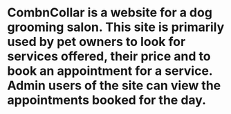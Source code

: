 # CombnCollar is a website for a dog grooming salon. This site is primarily used by pet owners to look for services offered, their price and to book an appointment for a service. Admin users of the site can view the appointments booked for the day.
